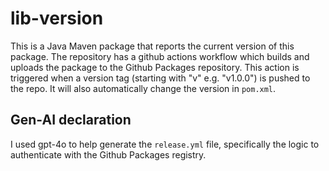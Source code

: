 # lib-version
This is a Java Maven package that reports the current version of this package.
The repository has a github actions workflow which builds and uploads the package to the Github Packages repository. This action is triggered when a version tag (starting with "v" e.g. "v1.0.0") is pushed to the repo. It will also automatically change the version in `pom.xml`.

## Gen-AI declaration
I used gpt-4o to help generate the `release.yml` file, specifically the logic to authenticate with the Github Packages registry.